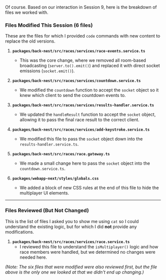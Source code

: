 Of course. Based on our interaction in Session 9, here is the breakdown of files we worked with.

### Files Modified This Session (6 files)

These are the files for which I provided `code` commands with new content to replace the old versions.

1.  **`packages/back-nest/src/races/services/race-events.service.ts`**
    - This was the core change, where we removed all room-based broadcasting (`server.to().emit()`) and replaced it with direct socket emissions (`socket.emit()`).

2.  **`packages/back-nest/src/races/services/countdown.service.ts`**
    - We modified the `countdown` function to accept the `socket` object so it knew which client to send the countdown events to.

3.  **`packages/back-nest/src/races/services/results-handler.service.ts`**
    - We updated the `handleResult` function to accept the `socket` object, allowing it to pass the final race result to the correct client.

4.  **`packages/back-nest/src/races/services/add-keystroke.service.ts`**
    - We modified this file to pass the `socket` object down into the `results-handler.service.ts`.

5.  **`packages/back-nest/src/races/race.gateway.ts`**
    - We made a small change here to pass the `socket` object into the `countdown.service.ts`.

6.  **`packages/webapp-next/styles/globals.css`**
    - We added a block of new CSS rules at the end of this file to hide the multiplayer UI elements.

---

### Files Reviewed (But Not Changed)

This is the list of files I asked you to show me using `cat` so I could understand the existing logic, but for which I did **not** provide any modifications.

1.  **`packages/back-nest/src/races/services/race.service.ts`**
    - I reviewed this file to understand the `isMultiplayer()` logic and how race members were handled, but we determined no changes were needed here.

_(Note: The six files that were modified were also reviewed first, but the file above is the only one we looked at that we didn't end up changing.)_
